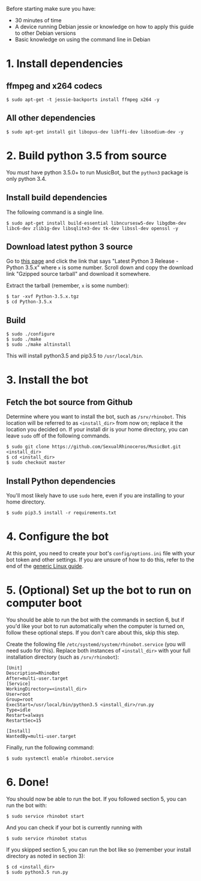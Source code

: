 Before starting make sure you have:

 * 30 minutes of time
 * A device running Debian jessie or knowledge on how to apply this guide to other Debian versions
 * Basic knowledge on using the command line in Debian

# 1. Install dependencies

## ffmpeg and x264 codecs

`$ sudo apt-get -t jessie-backports install ffmpeg x264 -y`

## All other dependencies
`$ sudo apt-get install git libopus-dev libffi-dev libsodium-dev -y`

# 2. Build python 3.5 from source

You *must* have python 3.5.0+ to run MusicBot, but the `python3` package is only python 3.4.

## Install build dependencies

The following command is a single line.

`$ sudo apt-get install build-essential libncursesw5-dev libgdbm-dev libc6-dev zlib1g-dev libsqlite3-dev tk-dev libssl-dev openssl -y`

## Download latest python 3 source

Go to [this page](https://www.python.org/downloads/source/) and click the link that says "Latest Python 3 Release - Python 3.5.x" where `x` is some number. Scroll down and copy the download link "Gzipped source tarball" and download it somewhere.

Extract the tarball (remember, `x` is some number):

```
$ tar -xvf Python-3.5.x.tgz
$ cd Python-3.5.x
```

## Build

```
$ sudo ./configure
$ sudo ./make
$ sudo ./make altinstall
```

This will install python3.5 and pip3.5 to `/usr/local/bin`.

# 3. Install the bot

## Fetch the bot source from Github

Determine where you want to install the bot, such as `/srv/rhinobot`. This location will be referred to as `<install_dir>` from now on; replace it the location you decided on. If your install dir is your home directory, you can leave `sudo` off of the following commands.

```
$ sudo git clone https://github.com/SexualRhinoceros/MusicBot.git <install_dir>
$ cd <install_dir>
$ sudo checkout master
```

## Install Python dependencies

You'll most likely have to use `sudo` here, even if you are installing to your home directory.

```
$ sudo pip3.5 install -r requirements.txt
```

# 4. Configure the bot

At this point, you need to create your bot's `config/options.ini` file with your bot token and other settings. If you are unsure of how to do this, refer to the end of the [generic Linux guide](https://github.com/SexualRhinoceros/MusicBot/wiki/Installation-guide-for-Ubuntu-14.04-and-other-versions#2b-change-configuration-file).

# 5. (Optional) Set up the bot to run on computer boot

You should be able to run the bot with the commands in section 6, but if you'd like your bot to run automatically when the computer is turned on, follow these optional steps. If you don't care about this, skip this step.

Create the following file `/etc/systemd/system/rhinobot.service` (you will need sudo for this). Replace both instances of `<install_dir>` with your full installation directory (such as `/srv/rhinobot`):

```
[Unit]
Description=RhinoBot
After=multi-user.target
[Service]
WorkingDirectory=<install_dir>
User=root
Group=root
ExecStart=/usr/local/bin/python3.5 <install_dir>/run.py
Type=idle
Restart=always
RestartSec=15

[Install]
WantedBy=multi-user.target
```

Finally, run the following command:

```
$ sudo systemctl enable rhinobot.service
```

# 6. Done!

You should now be able to run the bot. If you followed section 5, you can run the bot with:

```
$ sudo service rhinobot start
```

And you can check if your bot is currently running with

```
$ sudo service rhinobot status
```

If you skipped section 5, you can run the bot like so (remember your install directory as noted in section 3):

```
$ cd <install_dir>
$ sudo python3.5 run.py 
```